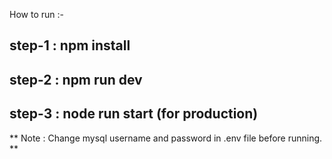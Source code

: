 How to run :-

## step-1 : npm install

## step-2 : npm run dev

## step-3 : node run start (for production)

** Note : Change mysql username and password in .env file before running. **
